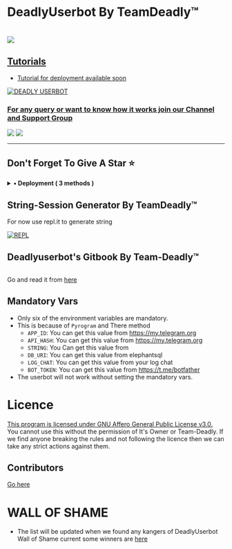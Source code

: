 # DeadlyUserbot By TeamDeadly™

# <p align="left"><a href="https://github.com/Team-Deadly/DeadlyUserbot"><img src="https://github-readme-stats.vercel.app/api/pin?username=Team-Deadly&show_icons=true&theme=dark&hide_border=true&repo=DeadlyUserbot"></a></p><p align="centre"><a href="https://t.me/deadlyUserbot">


## Tutorials
- Tutorial for deployment available soon


<img src="https://te.legra.ph/file/5794f1af1795c981cb2b6.jpg" alt="DEADLY USERBOT">


### For any query or want to know how it works join our Channel and Support Group 

<a href="https://t.me/TheBotUpdates"><img src="https://img.shields.io/badge/Join-Telegram%20Channel-red.svg?logo=Telegram"></a>
<a href="https://t.me/TheDeadlyBots"><img src="https://img.shields.io/badge/Join-Telegram%20Group-blue.svg?logo=telegram"></a>

 ----------------------
 Don't Forget To Give A Star ⭐
 -----------------------

<details>
    <summary><b>• Deployment ( 3 methods )</b></summary>

<br />

<b>1. Deploy on Heroku</b>

[![Deploy](https://www.herokucdn.com/deploy/button.svg)](https://heroku.com/deploy)

---

<img src="https://telegra.ph/file/f9f72d6a0ed19fac35323.jpg">

If you're getting error as the above image.. Don't get worried, Just fork this repo from [here](https://github.com/Team-Deadly/DeadlyUserbot/fork) and Deploy to heroku. For getting help join our [support group](https://t.me/TheDeadlyBots).

For creating a heroku deploy link from your forked repo, just replace team-deadly with your github username
  
```
https://heroku.com/deploy?template=https://github.com/team-deadly/DeadlyUserbot

```

<br />

<b>2. Deploy on Local Machine</b>

• Windows: 

1. Install python ```winget install -e --id Python.Python.3.10```

2. Create virtual environment ```python -m venv deadlyuserbot```

3. Activate the virtual environment ```deadlyuserbot/Scripts/activate```

4. Go to home path ```cd```

5. Install git ```winget install -e --id Git.Git```

6. Clone deadlyUserbot repo ```git clone https://github.com/Team-Deadly/DeadlyUserbot```

7. change directory ```cd DeadlyUserbot```

8. Start the DeadlyUserbot installation setup ```python -m deadly```


• Linux: 

1. Update and upgrade ```apt-get update && apt-get upgrade```

2. Install python ```apt-get install python```

3. Create python virtual environment ```python -m venv deadlyuserbot```

4. Activate python virtual environment ```source deadlyuserbot/bin/activate```

5. Install git ```apt-get install git```

6. Clone DeadlyUserbot repo ```git clone https://github.com/Team-Deadly/DeadlyUserbot```

7. Change directory ```cd DeadlyUserbot```

8. Paste your keys and values in config.text file ```nano config.text```

9. After pasting all of your information, use <b>Ctrl + X</b> and enter <b>Y</b> and again hit enter button.

10. Start the DeadlyUserbot installation setup ```python -m deadly```


<b>Note:</b> You have to add keys & values in config.text file same as given below 👇

```API_ID=1234567```<br />
```API_HASH=ad2gb7h9jd99jdu9bdid9djd9jsh8s7h7eo9kbopz```<br />
```SUDO_USERS=[1252773, 7737382, 1721726]```


<p>🎉 Powered by deadly.</p>

---

<br />
<b>2. Deploy on Termux</b>

1. Use this command to install ubuntu 20 to termux

```
curl https://raw.githubusercontent.com/AndronixApp/AndronixOrigin/master/repo-fix.sh > repo.sh && chmod +x repo.sh && bash repo.sh && pkg update -y && pkg install wget curl proot tar -y && wget https://raw.githubusercontent.com/AndronixApp/AndronixOrigin/master/Installer/Ubuntu20/ubuntu20.sh -O ubuntu20.sh && chmod +x ubuntu20.sh && bash ubuntu20.sh
```

2. Clone DeadlyUserbot repo ```git clone https://github.com/Team-Deadly/DeadlyUserbot.git```

3. Change directory ```cd DeadlyUserbot```

4. Run setup ```bash start.sh```

<p>🎉 Powered by deadly.</p>

<br />

</details>


##  String-Session Generator By TeamDeadly™

For now use repl.it to generate string 

[![REPL](https://replit.com/badge/github/Team-Deadly/deadlyUserbot)](https://replit.com/@Elric-xD/DeadlyUserbot?v=1)

## Deadlyuserbot's Gitbook By Team-Deadly™

<img src="https://telegra.ph/file/16df41fe13ab10d5b7b1b.png" alt="">

Go and read it from [here](https://Team-Deadly.gitbook.io/DeadlyUserbot/)


## Mandatory Vars

- Only six of the environment variables are mandatory.
- This is because of `Pyrogram` and There method
  - `APP_ID`: You can get this value from https://my.telegram.org
  - `API_HASH`: You can get this value from https://my.telegram.org
  - `STRING`: You Can get this value from 
  - `DB_URI`: You can get this value from elephantsql
  - `LOG_CHAT`: You can get this value from your log chat
  - `BOT_TOKEN`: You can get this value from https://t.me/botfather
- The userbot will not work without setting the mandatory vars.

# Licence

 [This program is licensed under GNU Affero General Public License v3.0.](https://github.com/Team-Deadly/DeadlyUserbot/blob/main/LICENSE)
You cannot use this without the permission of It's Owner or Team-Deadly. If we find anyone breaking the rules and not following the licence then we can take any strict actions against them.

## Contributors
[Go here](https://github.com/Team-Deadly/DeadlyUserbot/graphs/contributors)
# WALL OF SHAME
- The list will be updated when we found any kangers of DeadlyUserbot 
Wall of Shame current some winners are [here](https://t.me/DeadlyUserbot)
